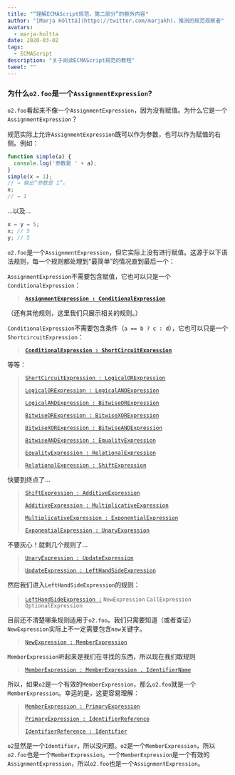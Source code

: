 ```yaml
---
title: "“理解ECMAScript规范，第二部分”的额外内容"
author: "[Marja Hölttä](https://twitter.com/marjakh)，推测的规范观察者"
avatars:
  - marja-holtta
date: 2020-03-02
tags:
  - ECMAScript
description: "关于阅读ECMAScript规范的教程"
tweet: ""
---
```


### 为什么`o2.foo`是一个`AssignmentExpression`?

`o2.foo`看起来不像一个`AssignmentExpression`，因为没有赋值。为什么它是一个`AssignmentExpression`？

规范实际上允许`AssignmentExpression`既可以作为参数，也可以作为赋值的右侧。例如：

```js
function simple(a) {
  console.log('参数是 ' + a);
}
simple(x = 1);
// → 输出“参数是 1”。
x;
// → 1
```

…以及…

```js
x = y = 5;
x; // 5
y; // 5
```

`o2.foo`是一个`AssignmentExpression`，但它实际上没有进行赋值。这源于以下语法规则，每一个规则都处理到“最简单”的情况直到最后一个：

`AssignmentExpression`不需要包含赋值，它也可以只是一个`ConditionalExpression`：

> **[`AssignmentExpression : ConditionalExpression`](https://tc39.es/ecma262/#sec-assignment-operators)**

（还有其他规则，这里我们只展示相关的规则。）

`ConditionalExpression`不需要包含条件（`a == b ? c : d`），它也可以只是一个`ShortcircuitExpression`：

> **[`ConditionalExpression : ShortCircuitExpression`](https://tc39.es/ecma262/#sec-conditional-operator)**

等等：

> [`ShortCircuitExpression : LogicalORExpression`](https://tc39.es/ecma262/#prod-ShortCircuitExpression)
>
> [`LogicalORExpression : LogicalANDExpression`](https://tc39.es/ecma262/#prod-LogicalORExpression)
>
> [`LogicalANDExpression : BitwiseORExpression`](https://tc39.es/ecma262/#prod-LogicalANDExpression)
>
> [`BitwiseORExpression : BitwiseXORExpression`](https://tc39.es/ecma262/#prod-BitwiseORExpression)
>
> [`BitwiseXORExpression : BitwiseANDExpression`](https://tc39.es/ecma262/#prod-BitwiseXORExpression)
>
> [`BitwiseANDExpression : EqualityExpression`](https://tc39.es/ecma262/#prod-BitwiseANDExpression)
>
> [`EqualityExpression : RelationalExpression`](https://tc39.es/ecma262/#sec-equality-operators)
>
> [`RelationalExpression : ShiftExpression`](https://tc39.es/ecma262/#prod-RelationalExpression)

<!--truncate-->
快要到终点了…

> [`ShiftExpression : AdditiveExpression`](https://tc39.es/ecma262/#prod-ShiftExpression)
>
> [`AdditiveExpression : MultiplicativeExpression`](https://tc39.es/ecma262/#prod-AdditiveExpression)
>
> [`MultiplicativeExpression : ExponentialExpression`](https://tc39.es/ecma262/#prod-MultiplicativeExpression)
>
> [`ExponentialExpression : UnaryExpression`](https://tc39.es/ecma262/#prod-ExponentiationExpression)

不要灰心！就剩几个规则了…

> [`UnaryExpression : UpdateExpression`](https://tc39.es/ecma262/#prod-UnaryExpression)
>
> [`UpdateExpression : LeftHandSideExpression`](https://tc39.es/ecma262/#prod-UpdateExpression)

然后我们进入`LeftHandSideExpression`的规则：

> [`LeftHandSideExpression :`](https://tc39.es/ecma262/#prod-LeftHandSideExpression)
> `NewExpression`
> `CallExpression`
> `OptionalExpression`

目前还不清楚哪条规则适用于`o2.foo`。我们只需要知道（或者查证）`NewExpression`实际上不一定需要包含`new`关键字。

> [`NewExpression : MemberExpression`](https://tc39.es/ecma262/#prod-NewExpression)

`MemberExpression`听起来是我们在寻找的东西，所以现在我们取规则

> [`MemberExpression : MemberExpression . IdentifierName`](https://tc39.es/ecma262/#prod-MemberExpression)

所以，如果`o2`是一个有效的`MemberExpression`，那么`o2.foo`就是一个`MemberExpression`。幸运的是，这更容易理解：

> [`MemberExpression : PrimaryExpression`](https://tc39.es/ecma262/#prod-MemberExpression)
>
> [`PrimaryExpression : IdentifierReference`](https://tc39.es/ecma262/#prod-PrimaryExpression)
>
> [`IdentifierReference : Identifier`](https://tc39.es/ecma262/#prod-IdentifierReference)

`o2`显然是一个`Identifier`，所以没问题。`o2`是一个`MemberExpression`，所以`o2.foo`也是一个`MemberExpression`。一个`MemberExpression`是一个有效的`AssignmentExpression`，所以`o2.foo`也是一个`AssignmentExpression`。
